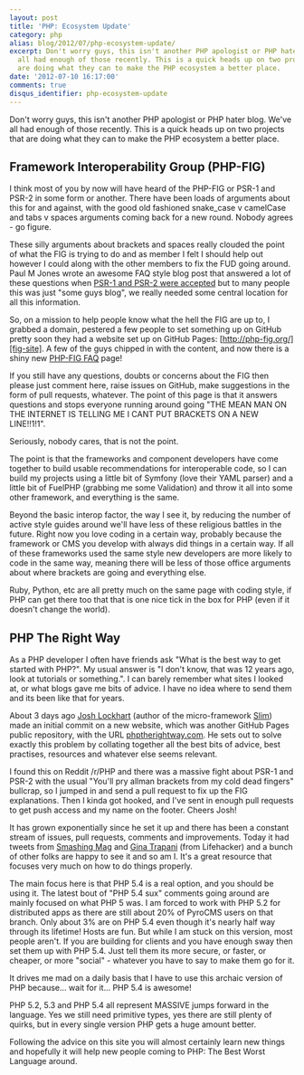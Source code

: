 ```yaml
---
layout: post
title: 'PHP: Ecosystem Update'
category: php
alias: blog/2012/07/php-ecosystem-update/
excerpt: Don't worry guys, this isn't another PHP apologist or PHP hater blog. We've
  all had enough of those recently. This is a quick heads up on two projects that
  are doing what they can to make the PHP ecosystem a better place.
date: '2012-07-10 16:17:00'
comments: true
disqus_identifier: php-ecosystem-update
---
```


Don't worry guys, this isn't another PHP apologist or PHP hater blog. We've all had enough of those recently. This is a quick heads up on two projects that are doing what they can to make the PHP ecosystem a better place.

## Framework Interoperability Group (PHP-FIG)

I think most of you by now will have heard of the PHP-FIG or PSR-1 and PSR-2 in some form or another. There have been loads of arguments about this for and against, with the good old fashioned snake_case v camelCase and tabs v spaces arguments coming back for a new round. Nobody agrees - go figure. 

These silly arguments about brackets and spaces really clouded the point of what the FIG is trying to do and as member I felt I should help out however I could along with the other members to fix the FUD going around. Paul M Jones wrote an awesome FAQ style blog post that answered a lot of these questions when [PSR-1 and PSR-2 were accepted](http://paul-m-jones.com/archives/2420) but to many people this was just "some guys blog", we really needed some central location for all this information.

So, on a mission to help people know what the hell the FIG are up to, I grabbed a domain, pestered a few people to set something up on GitHub pretty soon they had a website set up on GitHub Pages: [http://php-fig.org/][fig-site]. A few of the guys chipped in with the content, and now there is a shiny new [PHP-FIG FAQ][fig-faq] page!

If you still have any questions, doubts or concerns about the FIG then please just comment here, raise issues on GitHub, make suggestions in the form of pull requests, whatever. The point of this page is that it answers questions and stops everyone running around going "THE MEAN MAN ON THE INTERNET IS TELLING ME I CANT PUT BRACKETS ON A NEW LINE!!1!1". 

Seriously, nobody cares, that is not the point.

The point is that the frameworks and component developers have come together to build usable recommendations for interoperable code, so I can build my projects using a little bit of Symfony (love their YAML parser) and a little bit of FuelPHP (grabbing me some Validation) and throw it all into some other framework, and everything is the same. 

Beyond the basic interop factor, the way I see it, by reducing the number of active style guides around we'll have less of these religious battles in the future. Right now you love coding in a certain way, probably because the framework or CMS you develop with always did things in a certain way. If all of these frameworks used the same style new developers are more likely to code in the same way, meaning there will be less of those office arguments about where brackets are going and everything else.

Ruby, Python, etc are all pretty much on the same page with coding style, if PHP can get there too that that is one nice tick in the box for PHP (even if it doesn't change the world).

[fig-site]: http://www.php-fig.org/
[fig-faq]: http://www.php-fig.org/faq/

## PHP The Right Way

As a PHP developer I often have friends ask "What is the best way to get started with PHP?". My usual answer is "I don't know, that was 12 years ago, look at tutorials or something.". I can barely remember what sites I looked at, or what blogs gave me bits of advice. I have no idea where to send them and its been like that for years.

About 3 days ago [Josh Lockhart][josh] (author of the micro-framework [Slim][slim]) made an initial commit on a new website, which was another GitHub Pages public repository, with the URL [phptherightway.com][phptrw]. He sets out to solve exactly this problem by collating together all the best bits of advice, best practises, resources and whatever else seems relevant.

I found this on Reddit /r/PHP and there was a massive fight about PSR-1 and PSR-2 with the usual "You'll pry allman brackets from my cold dead fingers" bullcrap, so I jumped in and send a pull request to fix up the FIG explanations. Then I kinda got hooked, and I've sent in enough pull requests to get push access and my name on the footer. Cheers Josh!

It has grown exponentially since he set it up and there has been a constant stream of issues, pull requests, comments and improvements. Today it had tweets from [Smashing Mag][smashing] and [Gina Trapani][gina] (from Lifehacker) and a bunch of other folks are happy to see it and so am I. It's a great resource that focuses very much on how to do things properly.

The main focus here is that PHP 5.4 is a real option, and you should be using it. The latest bout of "PHP 5.4 sux" comments going around are mainly focused on what PHP 5 was. I am forced to work with PHP 5.2 for distributed apps as there are still about 20% of PyroCMS users on that branch. Only about 3% are on PHP 5.4 even though it's nearly half way through its lifetime! Hosts are fun. But while I am stuck on this version, most people aren't. If you are building for clients and you have enough sway then set them up with PHP 5.4. Just tell them its more secure, or faster, or cheaper, or more "social" - whatever you have to say to make them go for it.

It drives me mad on a daily basis that I have to use this archaic version of PHP because... wait for it... PHP 5.4 is awesome!

PHP 5.2, 5.3 and PHP 5.4 all represent MASSIVE jumps forward in the language. Yes we still need primitive types, yes there are still plenty of quirks, but in every single version PHP gets a huge amount better. 

Following the advice on this site you will almost certainly learn new things and hopefully it will help new people coming to PHP: The Best Worst Language around.

[josh]: https://twitter.com/codeguy
[slim]: http://www.slimframework.com/
[phptrw]: http://phptherightway.com
[smashing]: https://twitter.com/smashingmag/status/222585989426716674
[gina]: https://twitter.com/ginatrapani
[lifehacker]: http://lifehacker.com/
